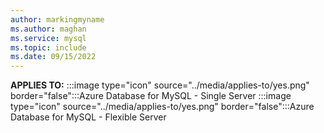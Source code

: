 ```yaml
---
author: markingmyname
ms.author: maghan
ms.service: mysql
ms.topic: include
ms.date: 09/15/2022
---
```


**APPLIES TO:** :::image type="icon" source="../media/applies-to/yes.png" border="false":::Azure Database for MySQL - Single Server :::image type="icon" source="../media/applies-to/yes.png" border="false":::Azure Database for MySQL - Flexible Server 